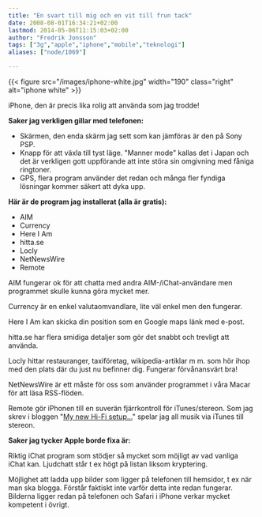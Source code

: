 ```yaml
---
title: "En svart till mig och en vit till frun tack"
date: 2008-08-01T16:34:21+02:00
lastmod: 2014-05-06T11:15:03+02:00
author: "Fredrik Jonsson"
tags: ["3g","apple","iphone","mobile","teknologi"]
aliases: ["node/1069"]

---
```


{{< figure src="/images/iphone-white.jpg" width="190" class="right" alt="iphone white" >}}

iPhone, den är precis lika rolig att använda som jag trodde! 

**Saker jag verkligen gillar med telefonen:**

* Skärmen, den enda skärm jag sett som kan jämföras är den på Sony PSP.
* Knapp för att växla till tyst läge. "Manner mode" kallas det i Japan och det är verkligen gott uppförande att inte störa sin omgivning med fåniga ringtoner.
* GPS, flera program använder det redan och många fler fyndiga lösningar kommer säkert att dyka upp.



**Här är de program jag installerat (alla är gratis):**

* AIM
* Currency
* Here I Am
* hitta.se
* Locly
* NetNewsWire
* Remote

AIM fungerar ok för att chatta med andra AIM-/iChat-användare men programmet skulle kunna göra mycket mer.

Currency är en enkel valutaomvandlare, lite väl enkel men den fungerar.

Here I Am kan skicka din position som en Google maps länk med e-post.

hitta.se har flera smidiga detaljer som gör det snabbt och trevligt att använda.

Locly hittar restauranger, taxiföretag, wikipedia-artiklar m m. som hör ihop med den plats där du just nu befinner dig. Fungerar förvånansvärt bra!

NetNewsWire är ett måste för oss som använder programmet i våra Macar för att läsa RSS-flöden. 

Remote gör iPhonen till en suverän fjärrkontroll för iTunes/stereon. Som jag skrev i bloggen "[My new Hi-Fi setup...](/node/800)" spelar jag all musik via iTunes till stereon.

**Saker jag tycker Apple borde fixa är:**

Riktig iChat program som stödjer så mycket som möjligt av vad vanliga iChat kan. Ljudchatt står t ex högt på listan liksom kryptering.

Möjlighet att ladda upp bilder som ligger på telefonen till hemsidor, t ex när man ska blogga. Förstår faktiskt inte varför detta inte redan fungerar. Bilderna ligger redan på telefonen och Safari i iPhone verkar mycket kompetent i övrigt.

